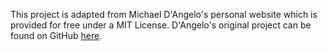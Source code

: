 This project is adapted from Michael D'Angelo's personal website which is provided for free under a MIT License. D'Angelo's original project can be found on GitHub [here](https://github.com/mldangelo/personal-site/tree/main).